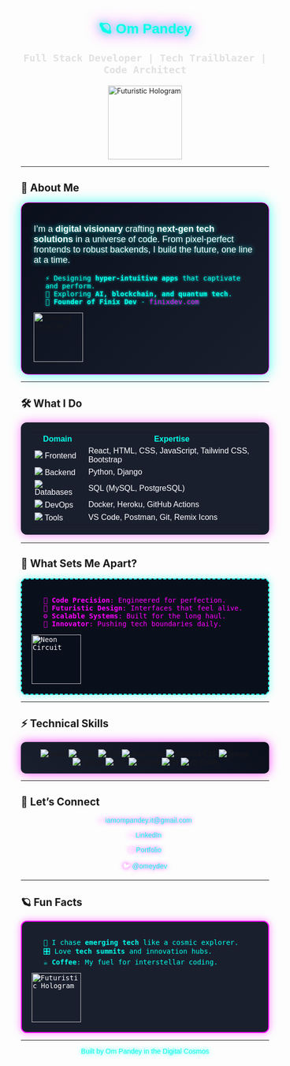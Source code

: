 <div align="center">
  <h1 style="font-family: 'Orbitron', sans-serif; color: #00FFEA; text-shadow: 0 0 15px #00FFEA, 0 0 30px #FF00FF;">🪐 Om Pandey</h1>
  <p style="font-family: 'Roboto Mono', monospace; color: #E0E0E0; font-size: 20px; text-shadow: 0 0 5px #FFFFFF;">
    <strong>Full Stack Developer | Tech Trailblazer | Code Architect</strong>
  </p>
  <img src="https://media.giphy.com/media/3o7TKz2v2v2v2v2v2v/giphy.gif" alt="Futuristic Hologram" width="150"/>
</div>

---

## 🌌 About Me

<div style="background: linear-gradient(135deg, #0A0F1C, #1A1F2E); padding: 25px; border-radius: 15px; box-shadow: 0 0 25px rgba(0, 255, 234, 0.7); border: 1px solid #FF00FF;">
  <p style="font-family: 'Poppins', sans-serif; color: #FFFFFF; font-size: 18px; text-shadow: 0 0 10px #00FFEA;">
    I’m a <strong>digital visionary</strong> crafting <strong>next-gen tech solutions</strong> in a universe of code. From pixel-perfect frontends to robust backends, I build the future, one line at a time.
  </p>
  <ul style="font-family: 'Roboto Mono', monospace; color: #00FFEA; list-style: none; text-shadow: 0 0 5px #00FFEA;">
    <li>⚡️ Designing <strong>hyper-intuitive apps</strong> that captivate and perform.</li>
    <li>🧠 Exploring <strong>AI, blockchain, and quantum tech</strong>.</li>
    <li>🌟 <strong>Founder of Finix Dev</strong> - <a href="https://finixdev.com" style="color: #FF00FF; text-decoration: none;">finixdev.com</a></li>
  </ul>
  <img src="https://media.giphy.com/media/l0MYt5jPR6QX5pnqM/giphy.gif" alt="Spinning Tech Orb" width="100"/>
</div>

---

## 🛠️ What I Do

<div align="center">
  <table style="border: none; background: #1A1F2E; padding: 20px; border-radius: 12px; color: #FFFFFF; font-family: 'Poppins', sans-serif; box-shadow: 0 0 20px rgba(255, 0, 255, 0.5);">
    <tr>
      <th style="color: #00FFEA;">Domain</th>
      <th style="color: #00FFEA;">Expertise</th>
    </tr>
    <tr>
      <td><img src="https://img.shields.io/badge/-Frontend-FF00FF?style=for-the-badge&logo=react&logoColor=white"/> Frontend</td>
      <td>React, HTML, CSS, JavaScript, Tailwind CSS, Bootstrap</td>
    </tr>
    <tr>
      <td><img src="https://img.shields.io/badge/-Backend-00FFEA?style=for-the-badge&logo=python&logoColor=white"/> Backend</td>
      <td>Python, Django</td>
    </tr>
    <tr>
      <td><img src="https://img.shields.io/badge/-Database-FFD700?style=for-the-badge&logo=postgresql&logoColor=white"/> Databases</td>
      <td>SQL (MySQL, PostgreSQL)</td>
    </tr>
    <tr>
      <td><img src="https://img.shields.io/badge/-DevOps-00D4FF?style=for-the-badge&logo=docker&logoColor=white"/> DevOps</td>
      <td>Docker, Heroku, GitHub Actions</td>
    </tr>
    <tr>
      <td><img src="https://img.shields.io/badge/-Tools-FF5733?style=for-the-badge&logo=visualstudiocode&logoColor=white"/> Tools</td>
      <td>VS Code, Postman, Git, Remix Icons</td>
    </tr>
  </table>
</div>

---

## 🌠 What Sets Me Apart?

<div style="background: #0A0F1C; padding: 20px; border-radius: 10px; border: 2px dashed #00FFEA; color: #FFFFFF; font-family: 'Roboto Mono', monospace; box-shadow: 0 0 15px rgba(0, 255, 234, 0.5);">
  <ul style="list-style: none; color: #FF00FF;">
    <li>💾 <strong>Code Precision</strong>: Engineered for perfection.</li>
    <li>🎇 <strong>Futuristic Design</strong>: Interfaces that feel alive.</li>
    <li>⚙️ <strong>Scalable Systems</strong>: Built for the long haul.</li>
    <li>🚀 <strong>Innovator</strong>: Pushing tech boundaries daily.</li>
  </ul>
  <img src="https://media.giphy.com/media/26ufnwz3wDUli7GU0/giphy.gif" alt="Neon Circuit" width="100"/>
</div>

---

## ⚡️ Technical Skills

<div align="center" style="background: linear-gradient(45deg, #1A1F2E, #0A0F1C); padding: 15px; border-radius: 10px; box-shadow: 0 0 20px rgba(255, 0, 255, 0.7);">
  <img src="https://img.shields.io/badge/-React-61DAFB?style=for-the-badge&logo=react&logoColor=white" alt="React"/>
  <img src="https://img.shields.io/badge/-HTML-E34F26?style=for-the-badge&logo=html5&logoColor=white" alt="HTML"/>
  <img src="https://img.shields.io/badge/-CSS-1572B6?style=for-the-badge&logo=css3&logoColor=white" alt="CSS"/>
  <img src="https://img.shields.io/badge/-JavaScript-F7DF1E?style=for-the-badge&logo=javascript&logoColor=black" alt="JavaScript"/>
  <img src="https://img.shields.io/badge/-Tailwind_CSS-06B6D4?style=for-the-badge&logo=tailwindcss&logoColor=white" alt="Tailwind CSS"/>
  <img src="https://img.shields.io/badge/-Django-092E20?style=for-the-badge&logo=django&logoColor=white" alt="Django"/>
  <img src="https://img.shields.io/badge/-Python-3776AB?style=for-the-badge&logo=python&logoColor=white" alt="Python"/>
  <img src="https://img.shields.io/badge/-SQL-4479A1?style=for-the-badge&logo=postgresql&logoColor=white" alt="SQL"/>
  <img src="https://img.shields.io/badge/-Docker-2496ED?style=for-the-badge&logo=docker&logoColor=white" alt="Docker"/>
  <img src="https://img.shields.io/badge/-Git-F05032?style=for-the-badge&logo=git&logoColor=white" alt="Git"/>
  <img src="https://img.shields.io/badge/-VS_Code-007ACC?style=for-the-badge&logo=visualstudiocode&logoColor=white" alt="VS Code"/>
</div>

---

## 📡 Let’s Connect

<div align="center" style="font-family: 'Poppins', sans-serif; color: #FFFFFF; text-shadow: 0 0 10px #FF00FF;">
  <p>📧 <a href="mailto:iamompandey.it@gmail.com" style="color: #00FFEA; text-decoration: none;">iamompandey.it@gmail.com</a></p>
  <p>💼 <a href="https://www.linkedin.com/in/om-pandey-647844305/" style="color: #00FFEA; text-decoration: none;">LinkedIn</a></p>
  <p>🌐 <a href="https://www.omkumarpandey.com.np/" style="color: #00FFEA; text-decoration: none;">Portfolio</a></p>
  <p>🐦 <a href="https://x.com/omeydev" style="color: #00FFEA; text-decoration: none;">@omeydev</a></p>
</div>

---

## 🪐 Fun Facts

<div style="background: #1A1F2E; padding: 20px; border-radius: 12px; border: 2px solid #FF00FF; color: #FFFFFF; font-family: 'Roboto Mono', monospace; box-shadow: 0 0 15px rgba(255, 0, 255, 0.5);">
  <ul style="list-style: none; color: #00FFEA;">
    <li>🌌 I chase <strong>emerging tech</strong> like a cosmic explorer.</li>
    <li>🎛️ Love <strong>tech summits</strong> and innovation hubs.</li>
    <li>☕ <strong>Coffee</strong>: My fuel for interstellar coding.</li>
  </ul>
  <img src="https://media.giphy.com/media/3o7TKz2v2v2v2v2v2v/giphy.gif" alt="Futuristic Hologram" width="100"/>
</div>

---
<div align="center">
  <p style="font-family: 'Orbitron', sans-serif; color: #00FFEA; text-shadow: 0 0 10px #00FFEA;">Built by Om Pandey in the Digital Cosmos</p>
</div>
